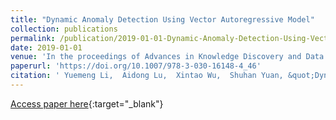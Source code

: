 ```yaml
---
title: "Dynamic Anomaly Detection Using Vector Autoregressive Model"
collection: publications
permalink: /publication/2019-01-01-Dynamic-Anomaly-Detection-Using-Vector-Autoregressive-Model
date: 2019-01-01
venue: 'In the proceedings of Advances in Knowledge Discovery and Data Mining - 23rd Pacific-Asia Conference, PAKDD 2019, Macau, China, April 14-17, 2019, Proceedings, Part I'
paperurl: 'https://doi.org/10.1007/978-3-030-16148-4_46'
citation: ' Yuemeng Li,  Aidong Lu,  Xintao Wu,  Shuhan Yuan, &quot;Dynamic Anomaly Detection Using Vector Autoregressive Model.&quot; In the proceedings of Advances in Knowledge Discovery and Data Mining - 23rd Pacific-Asia Conference, PAKDD 2019, Macau, China, April 14-17, 2019, Proceedings, Part I, 2019.'
---
```

[Access paper here](https://doi.org/10.1007/978-3-030-16148-4_46){:target="_blank"}
